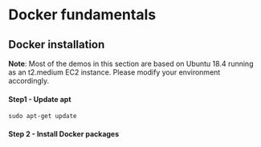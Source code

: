 # Docker fundamentals

## Docker installation

**Note**: Most of the demos in this section are based on Ubuntu 18.4 running as an t2.medium EC2 instance. Please modify your environment accordingly.

#### Step1 - Update apt
`sudo apt-get update`

#### Step 2 - Install Docker packages


<!--stackedit_data:
eyJoaXN0b3J5IjpbMTE0OTk3NzYxMiwtMTgyOTY2MjQ1N119
-->
